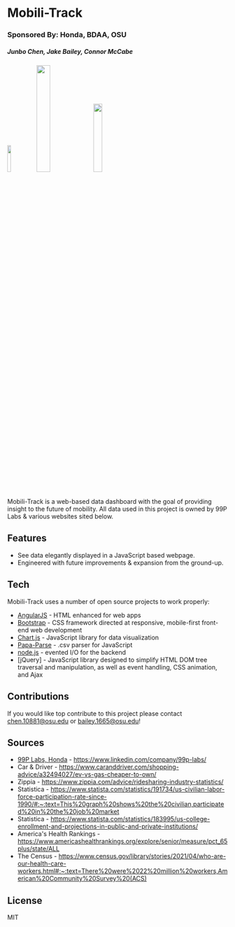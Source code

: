 # Mobili-Track
### Sponsored By: Honda, BDAA, OSU
##### Junbo Chen, Jake Bailey, Connor McCabe


[<img src="https://user-images.githubusercontent.com/21280827/218285276-d5d6f534-7cb2-427e-a565-b3f7dc76fb56.png" width="12.5%" height="12.5%">](https://engineering.osu.edu/) [<img src="https://bdaaosu.org/img/Logo.png" width="25%" height="25%">](https://bdaaosu.org/) [<img src="https://www.carlogos.org/car-logos/honda-logo-1700x1150.png" width="20%" height="20%">](https://automobiles.honda.com/)


Mobili-Track is a web-based data dashboard with the goal of providing insight to the future of mobility. All data used in this project is owned by 99P Labs & various websites sited below.

## Features

- See data elegantly displayed in a JavaScript based webpage.
- Engineered with future improvements & expansion from the ground-up.

## Tech

Mobili-Track uses a number of open source projects to work properly:

- [AngularJS](https://angularjs.org/) - HTML enhanced for web apps
- [Bootstrap](https://getbootstrap.com/) - CSS framework directed at responsive, mobile-first front-end web development
- [Chart.js](https://www.chartjs.org/docs/latest/samples/information.html) - JavaScript library for data visualization
- [Papa-Parse](https://www.papaparse.com/) - .csv parser for JavaScript
- [node.js](https://nodejs.org/en/about/) - evented I/O for the backend
- [jQuery] - JavaScript library designed to simplify HTML DOM tree traversal and manipulation, as well as event handling, CSS animation, and Ajax

## Contributions

If you would like top contribute to this project please contact chen.10881@osu.edu or bailey.1665@osu.edu!

## Sources

- [99P Labs, Honda](https://automobiles.honda.com/) - https://www.linkedin.com/company/99p-labs/
- Car & Driver - https://www.caranddriver.com/shopping-advice/a32494027/ev-vs-gas-cheaper-to-own/
- Zippia - https://www.zippia.com/advice/ridesharing-industry-statistics/
- Statistica - https://www.statista.com/statistics/191734/us-civilian-labor-force-participation-rate-since-1990/#:~:text=This%20graph%20shows%20the%20civilian,participated%20in%20the%20job%20market
- Statistica - https://www.statista.com/statistics/183995/us-college-enrollment-and-projections-in-public-and-private-institutions/
- America's Health Rankings - https://www.americashealthrankings.org/explore/senior/measure/pct_65plus/state/ALL
- The Census - https://www.census.gov/library/stories/2021/04/who-are-our-health-care-workers.html#:~:text=There%20were%2022%20million%20workers,American%20Community%20Survey%20(ACS)


## License

MIT
